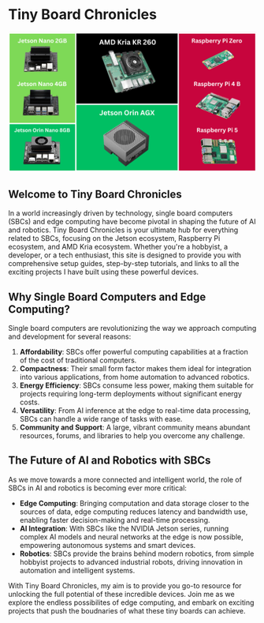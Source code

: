 # Tiny Board Chronicles

<img src="assets/img/sbcs.png" alt="Single Board Computers" class="centered-image">


## Welcome to Tiny Board Chronicles 

<div class="justified-content">
In a world increasingly driven by technology, single board computers (SBCs) and edge computing have become pivotal in shaping the future of AI and robotics. Tiny Board Chronicles is your ultimate hub for everything related to SBCs, focusing on the Jetson ecosystem, Raspberry Pi ecosystem, and AMD Kria ecosystem. Whether you're a hobbyist, a developer, or a tech enthusiast, this site is designed to provide you with comprehensive setup guides, step-by-step tutorials, and links to all the exciting projects I have built using these powerful devices.
</div>


## Why Single Board Computers and Edge Computing?

<div class="justified-content">
Single board computers are revolutionizing the way we approach computing and development for several reasons:

<ol>
<li> <b>Affordability</b>: SBCs offer powerful computing capabilities at a fraction of the cost of traditional computers.</li>
<li><b>Compactness</b>: Their small form factor makes them ideal for integration into various applications, from home automation to advanced robotics.</li>
<li> <b>Energy Efficiency</b>: SBCs consume less power, making them suitable for projects requiring long-term deployments without significant energy costs.</li>
<li> <b>Versatility</b>: From AI inference at the edge to real-time data processing, SBCs can handle a wide range of tasks with ease.</li>
<li> <b>Community and Support</b>: A large, vibrant community means abundant resources, forums, and libraries to help you overcome any challenge.</li>

</div>


## The Future of AI and Robotics with SBCs

<div class="justified-content">
As we move towards a more connected and intelligent world, the role of SBCs in AI and robotics is becoming ever more critical:

<ul>
<li><b>Edge Computing</b>: Bringing computation and data storage closer to the sources of data, edge computing reduces latency and bandwidth use, enabling faster decision-making and real-time processing.</li>
<li><b>AI Integration</b>: With SBCs like the NVIDIA Jetson series, running complex AI models and neural networks at the edge is now possible, empowering autonomous systems and smart devices.</li>
<li><b>Robotics</b>: SBCs provide the brains behind modern robotics, from simple hobbyist projects to advanced industrial robots, driving innovation in automation and intelligent systems.</li>
</ul>
</div>

<p class="justified-content">
With Tiny Board Chronicles, my aim is to provide you go-to resource for unlocking the full potential of these incredible devices. Join me as we explore the endless possibilites of edge computing, and embark on exciting projects that push the boudnaries of what these tiny boards can achieve.</p>